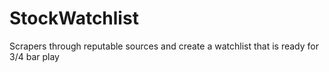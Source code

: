 # StockWatchlist
Scrapers through reputable sources and create a watchlist that is ready for 3/4 bar play
